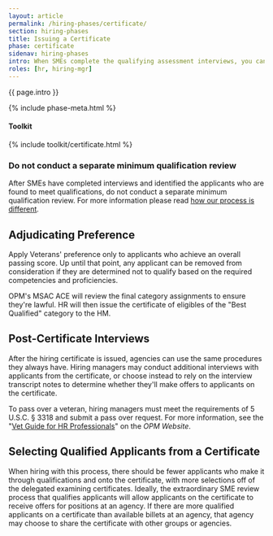 ```yaml
---
layout: article
permalink: /hiring-phases/certificate/
section: hiring-phases
title: Issuing a Certificate
phase: certificate
sidenav: hiring-phases
intro: When SMEs complete the qualifying assessment interviews, you can adjudicate veterans' preference and assign categories based on whether the applicant met or exceeded the requirements during the interviews. After you issue a hiring certificate to the hiring manager, they can either conduct additional interviews or make selections based on transcripts from the phone assessment interviews.
roles: [hr, hiring-mgr]
---
```


<p class="usa-intro">
  {{ page.intro }}
</p>

{% include phase-meta.html %}

<div class="chp-toolkit">
  <h4 class="chp-toolkit__title">Toolkit</h4>
  {% include toolkit/certificate.html %}
</div>

<div class="usa-alert usa-alert--info" >
  <div class="usa-alert__body">
    <h3 class="usa-alert__heading">Do not conduct a separate minimum qualification review</h3>
    <p class="usa-alert__text">
      After SMEs have completed interviews and identified the applicants who are found to meet qualifications, do not conduct a separate minimum qualification review. For more information please read <a href="{{ site.baseurl }}/about/differences/#sme-assessment">how our process is different</a>.
    </p>
  </div>
</div>

## Adjudicating Preference

Apply Veterans' preference only to applicants who achieve an overall passing score. Up until that point, any applicant can be removed from consideration if they are determined not to qualify based on the required competencies and proficiencies.

OPM's MSAC ACE will review the final category assignments to ensure they're lawful. HR will then issue the certificate of eligibles of the "Best Qualified" category to the HM.

## Post-Certificate Interviews

After the hiring certificate is issued, agencies can use the same procedures they always have. Hiring managers may conduct additional interviews with applicants from the certificate, or choose instead to rely on the interview transcript notes to determine whether they'll make offers to applicants on the certificate.

To pass over a veteran, hiring managers must meet the requirements of 5 U.S.C. § 3318 and submit a pass over request. For more information, see the "[Vet Guide for HR Professionals](https://www.opm.gov/policy-data-oversight/veterans-services/vet-guide-for-hr-professionals/)" on the *OPM Website*.

## Selecting Qualified Applicants from a Certificate

When hiring with this process, there should be fewer applicants who make it through qualifications and onto the certificate, with more selections off of the delegated examining certificates. Ideally, the extraordinary SME review process that qualifies applicants will allow applicants on the certificate to receive offers for positions at an agency. If there are more qualified applicants on a certificate than available billets at an agency, that agency may choose to share the certificate with other groups or agencies.
